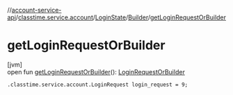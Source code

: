 //[account-service-api](../../../../index.md)/[classtime.service.account](../../index.md)/[LoginState](../index.md)/[Builder](index.md)/[getLoginRequestOrBuilder](get-login-request-or-builder.md)

# getLoginRequestOrBuilder

[jvm]\
open fun [getLoginRequestOrBuilder](get-login-request-or-builder.md)(): [LoginRequestOrBuilder](../../-login-request-or-builder/index.md)

`.classtime.service.account.LoginRequest login_request = 9;`

